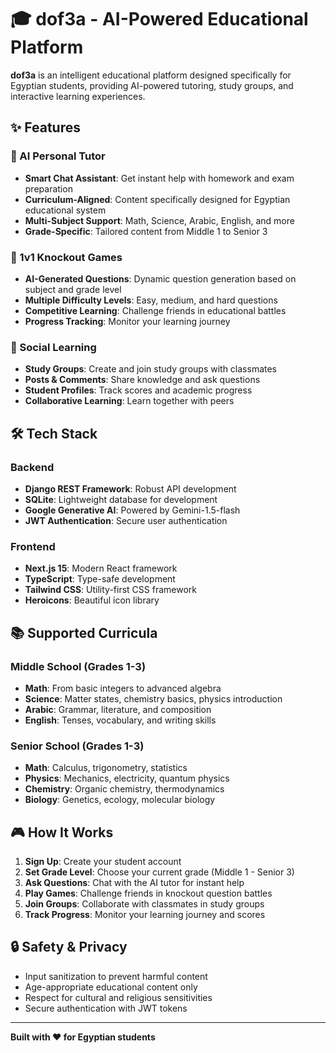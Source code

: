 # 🎓 dof3a - AI-Powered Educational Platform

**dof3a** is an intelligent educational platform designed specifically for Egyptian students, providing AI-powered tutoring, study groups, and interactive learning experiences.

## ✨ Features

### 🤖 AI Personal Tutor
- **Smart Chat Assistant**: Get instant help with homework and exam preparation
- **Curriculum-Aligned**: Content specifically designed for Egyptian educational system
- **Multi-Subject Support**: Math, Science, Arabic, English, and more
- **Grade-Specific**: Tailored content from Middle 1 to Senior 3

### 🎯 1v1 Knockout Games
- **AI-Generated Questions**: Dynamic question generation based on subject and grade level
- **Multiple Difficulty Levels**: Easy, medium, and hard questions
- **Competitive Learning**: Challenge friends in educational battles
- **Progress Tracking**: Monitor your learning journey

### 👥 Social Learning
- **Study Groups**: Create and join study groups with classmates
- **Posts & Comments**: Share knowledge and ask questions
- **Student Profiles**: Track scores and academic progress
- **Collaborative Learning**: Learn together with peers

## 🛠️ Tech Stack

### Backend
- **Django REST Framework**: Robust API development
- **SQLite**: Lightweight database for development
- **Google Generative AI**: Powered by Gemini-1.5-flash
- **JWT Authentication**: Secure user authentication

### Frontend
- **Next.js 15**: Modern React framework
- **TypeScript**: Type-safe development
- **Tailwind CSS**: Utility-first CSS framework
- **Heroicons**: Beautiful icon library


## 📚 Supported Curricula

### Middle School (Grades 1-3)
- **Math**: From basic integers to advanced algebra
- **Science**: Matter states, chemistry basics, physics introduction
- **Arabic**: Grammar, literature, and composition
- **English**: Tenses, vocabulary, and writing skills

### Senior School (Grades 1-3)
- **Math**: Calculus, trigonometry, statistics
- **Physics**: Mechanics, electricity, quantum physics
- **Chemistry**: Organic chemistry, thermodynamics
- **Biology**: Genetics, ecology, molecular biology

## 🎮 How It Works

1. **Sign Up**: Create your student account
2. **Set Grade Level**: Choose your current grade (Middle 1 - Senior 3)
3. **Ask Questions**: Chat with the AI tutor for instant help
4. **Play Games**: Challenge friends in knockout question battles
5. **Join Groups**: Collaborate with classmates in study groups
6. **Track Progress**: Monitor your learning journey and scores

## 🔒 Safety & Privacy

- Input sanitization to prevent harmful content
- Age-appropriate educational content only
- Respect for cultural and religious sensitivities
- Secure authentication with JWT tokens


---

**Built with ❤️ for Egyptian students**

